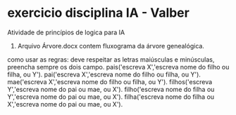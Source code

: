 # exercicio disciplina IA - Valber
Atividade de princípios de logica para IA

1. Arquivo Árvore.docx contem fluxograma da árvore genealógica.


como usar as regras:
deve respeitar as letras maiúsculas e minúsculas, preencha sempre os dois campo.
pais('escreva  X','escreva nome do filho ou filha, ou Y').
pai('escreva  X','escreva nome do filho ou filha, ou Y').
mae('escreva  X','escreva nome do filho ou filha, ou Y').
filhos('escreva Y','escreva nome do pai ou mae, ou X').
filho('escreva nome do filha ou Y','escreva nome do pai ou mae, ou X').
filha('escreva nome do filha ou X','escreva nome do pai ou mae, ou X').
